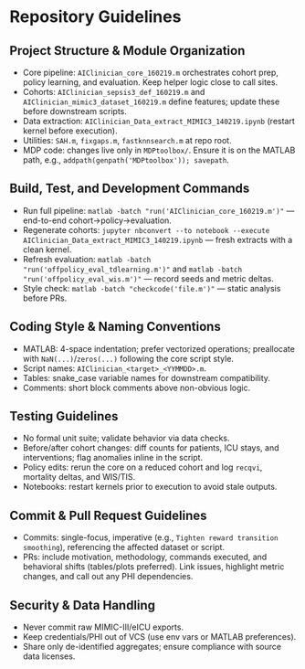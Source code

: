 # Repository Guidelines

## Project Structure & Module Organization
- Core pipeline: `AIClinician_core_160219.m` orchestrates cohort prep, policy learning, and evaluation. Keep helper logic close to call sites.
- Cohorts: `AIClinician_sepsis3_def_160219.m` and `AIClinician_mimic3_dataset_160219.m` define features; update these before downstream scripts.
- Data extraction: `AIClinician_Data_extract_MIMIC3_140219.ipynb` (restart kernel before execution).
- Utilities: `SAH.m`, `fixgaps.m`, `fastknnsearch.m` at repo root.
- MDP code: changes live only in `MDPtoolbox/`. Ensure it is on the MATLAB path, e.g., `addpath(genpath('MDPtoolbox')); savepath`.

## Build, Test, and Development Commands
- Run full pipeline: `matlab -batch "run('AIClinician_core_160219.m')"` — end-to-end cohort→policy→evaluation.
- Regenerate cohorts: `jupyter nbconvert --to notebook --execute AIClinician_Data_extract_MIMIC3_140219.ipynb` — fresh extracts with a clean kernel.
- Refresh evaluation: `matlab -batch "run('offpolicy_eval_tdlearning.m')"` and `matlab -batch "run('offpolicy_eval_wis.m')"` — record seeds and metric deltas.
- Style check: `matlab -batch "checkcode('file.m')"` — static analysis before PRs.

## Coding Style & Naming Conventions
- MATLAB: 4-space indentation; prefer vectorized operations; preallocate with `NaN(...)`/`zeros(...)` following the core script style.
- Script names: `AIClinician_<target>_<YYMMDD>.m`.
- Tables: snake_case variable names for downstream compatibility.
- Comments: short block comments above non-obvious logic.

## Testing Guidelines
- No formal unit suite; validate behavior via data checks.
- Before/after cohort changes: diff counts for patients, ICU stays, and interventions; flag anomalies inline in the script.
- Policy edits: rerun the core on a reduced cohort and log `recqvi`, mortality deltas, and WIS/TIS.
- Notebooks: restart kernels prior to execution to avoid stale outputs.

## Commit & Pull Request Guidelines
- Commits: single-focus, imperative (e.g., `Tighten reward transition smoothing`), referencing the affected dataset or script.
- PRs: include motivation, methodology, commands executed, and behavioral shifts (tables/plots preferred). Link issues, highlight metric changes, and call out any PHI dependencies.

## Security & Data Handling
- Never commit raw MIMIC-III/eICU exports.
- Keep credentials/PHI out of VCS (use env vars or MATLAB preferences).
- Share only de-identified aggregates; ensure compliance with source data licenses.
